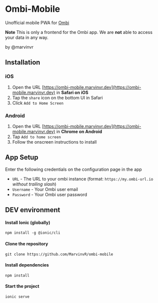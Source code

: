 # Ombi-Mobile
Unofficial mobile PWA for [Ombi](https://github.com/tidusjar/Ombi)

**Note** This is only a frontend for the Ombi app. We are **not** able to access your data in any way.

by @marvinvr

## Installation

### iOS
1. Open the URL [https://ombi-mobile.marvinvr.dev](https://ombi-mobile.marvinvr.dev) in **Safari on iOS**
2. Tap the `share` icon on the bottom UI in Safari
3. Click `Add to Home Screen`

### Android
1. Open the URL [https://ombi-mobile.marvinvr.dev](https://ombi-mobile.marvinvr.dev) in **Chrome on Android**
2. Tap `Add to home screen`
3. Follow the onscreen instructions to install


## App Setup
Enter the following credentials on the configuration page in the app
- `URL` - The URL to your ombi instance (format: `https://my.ombi-url.io` *without trailing slash*)
- `Username` - Your Ombi user email
- `Password` - Your Ombi user password

## DEV environment

#### Install Ionic (globally)
`npm install -g @ionic/cli`

#### Clone the repository
`git clone https://github.com/MarvinvR/ombi-mobile`

#### Install dependencies
`npm install`

#### Start the project
`ionic serve`
